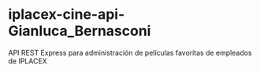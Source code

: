 # iplacex-cine-api-Gianluca_Bernasconi
 API REST Express para administración de películas favoritas de empleados de IPLACEX
